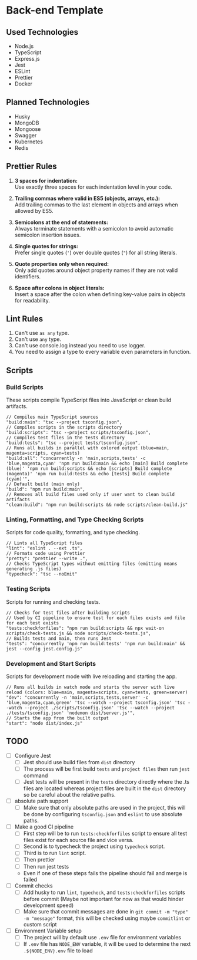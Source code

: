 # Back-end Template

## Used Technologies

- Node.js
- TypeScript
- Express.js
- Jest
- ESLint
- Prettier
- Docker

## Planned Technologies

- Husky
- MongoDB
- Mongoose
- Swagger
- Kubernetes
- Redis

## Prettier Rules

1. **3 spaces for indentation:**  
   Use exactly three spaces for each indentation level in your code.

2. **Trailing commas where valid in ES5 (objects, arrays, etc.):**  
   Add trailing commas to the last element in objects and arrays when allowed by ES5.

3. **Semicolons at the end of statements:**  
   Always terminate statements with a semicolon to avoid automatic semicolon insertion issues.

4. **Single quotes for strings:**  
   Prefer single quotes (`'`) over double quotes (`"`) for all string literals.

5. **Quote properties only when required:**  
   Only add quotes around object property names if they are not valid identifiers.

6. **Space after colons in object literals:**  
   Insert a space after the colon when defining key-value pairs in objects for readability.

## Lint Rules

1. Can't use `as any` type.
2. Can't use `any` type.
3. Can't use console.log instead you need to use logger.
4. You need to assign a type to every variable even parameters in function.

## Scripts

### Build Scripts

These scripts compile TypeScript files into JavaScript or clean build artifacts.

```jsonc
// Compiles main TypeScript sources
"build:main": "tsc --project tsconfig.json",
// Compiles scripts in the scripts directory
"build:scripts": "tsc --project scripts/tsconfig.json",
// Compiles test files in the tests directory
"build:tests": "tsc --project tests/tsconfig.json",
// Runs all builds in parallel with colored output (blue=main, magenta=scripts, cyan=tests)
"build:all": "concurrently -n 'main,scripts,tests' -c 'blue,magenta,cyan' 'npm run build:main && echo [main] Build complete (blue)' 'npm run build:scripts && echo [scripts] Build complete (magenta)' 'npm run build:tests && echo [tests] Build complete (cyan)'",
// Default build (main only)
"build": "npm run build:main",
// Removes all build files used only if user want to clean build artifacts
"clean:build": "npm run build:scripts && node scripts/clean-build.js"
```

### Linting, Formatting, and Type Checking Scripts

Scripts for code quality, formatting, and type checking.

```jsonc
// Lints all TypeScript files
"lint": "eslint . --ext .ts",
// Formats code using Prettier
"pretty": "prettier --write .",
// Checks TypeScript types without emitting files (emitting means generating .js files)
"typecheck": "tsc --noEmit"
```

### Testing Scripts

Scripts for running and checking tests.

```jsonc
// Checks for test files after building scripts
// Used by CI pipeline to ensure test for each files exists and file for each test exists
"tests:checkforfiles": "npm run build:scripts && npx wait-on scripts/check-tests.js && node scripts/check-tests.js",
// Builds tests and main, then runs Jest
"tests": "concurrently 'npm run build:tests' 'npm run build:main' && jest --config jest.config.js"
```

### Development and Start Scripts

Scripts for development mode with live reloading and starting the app.

```jsonc
// Runs all builds in watch mode and starts the server with live reload (colors: blue=main, magenta=scripts, cyan=tests, green=server)
"dev": "concurrently -n 'main,scripts,tests,server' -c 'blue,magenta,cyan,green' 'tsc --watch --project tsconfig.json' 'tsc --watch --project ./scripts/tsconfig.json' 'tsc --watch --project ./tests/tsconfig.json' 'nodemon dist/server.js'",
// Starts the app from the built output
"start": "node dist/index.js"
```

## TODO

- [ ] Configure Jest
   - [ ] Jest should use build files from `dist` directory
   - [ ] The process will be first build `tests` and `project files` then run `jest` command
   - [ ] Jest tests will be present in the `tests` directory directly where the .ts files are located whereas project files are built in the `dist` directory so be careful about the relative paths.
- [ ] absolute path support
   - [ ] Make sure that only absolute paths are used in the project, this will be done by configuring `tsconfig.json` and `eslint` to use absolute paths.
- [ ] Make a good CI pipeline
   - [ ] First step will be to run `tests:checkforfiles` script to ensure all test files exist for each source file and vice versa.
   - [ ] Second is to typecheck the project using `typecheck` script.
   - [ ] Third is to run `lint` script.
   - [ ] Then prettier
   - [ ] Then run jest tests
   - Even if one of these steps fails the pipeline should fail and merge is failed
- [ ] Commit checks
   - [ ] Add husky to run `lint`, `typecheck`, and `tests:checkforfiles` scripts before commit (Maybe not important for now as that would hinder development speed)
   - [ ] Make sure that commit messages are done in `git commit -m "type" -m "message"` format, this will be checked using maybe `commitlint` or custom script
- [ ] Environment Variable setup
   - [ ] The project will by default use `.env` file for environment variables
   - [ ] If `.env` file has `NODE_ENV` variable, it will be used to determine the next `.${NODE_ENV}.env` file to load
